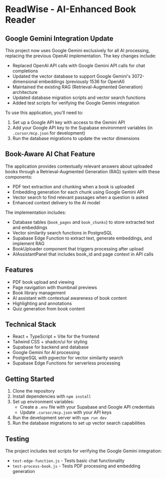# ReadWise - AI-Enhanced Book Reader

## Google Gemini Integration Update

This project now uses Google Gemini exclusively for all AI processing, replacing the previous OpenAI implementation. The key changes include:

- Replaced OpenAI API calls with Google Gemini API calls for chat completions
- Updated the vector database to support Google Gemini's 3072-dimensional embeddings (previously 1536 for OpenAI)
- Maintained the existing RAG (Retrieval-Augmented Generation) architecture
- Updated database migration scripts and vector search functions
- Added test scripts for verifying the Google Gemini integration

To use this application, you'll need to:
1. Set up a Google API key with access to the Gemini API
2. Add your Google API key to the Supabase environment variables (in `.cursor/mcp.json` for development)
3. Run the database migrations to update the vector dimensions

## Book-Aware AI Chat Feature

The application provides contextually relevant answers about uploaded books through a Retrieval-Augmented Generation (RAG) system with these components:

- PDF text extraction and chunking when a book is uploaded
- Embedding generation for each chunk using Google Gemini API
- Vector search to find relevant passages when a question is asked
- Enhanced context delivery to the AI model

The implementation includes:
- Database tables (`book_pages` and `book_chunks`) to store extracted text and embeddings
- Vector similarity search functions in PostgreSQL
- Supabase Edge Function to extract text, generate embeddings, and implement RAG
- BookUploader component that triggers processing after upload
- AIAssistantPanel that includes book_id and page context in API calls

## Features

- PDF book upload and viewing
- Page navigation with thumbnail previews
- Book library management
- AI assistant with contextual awareness of book content
- Highlighting and annotations
- Quiz generation from book content

## Technical Stack

- React + TypeScript + Vite for the frontend
- Tailwind CSS + shadcn/ui for styling
- Supabase for backend and database
- Google Gemini for AI processing
- PostgreSQL with pgvector for vector similarity search
- Supabase Edge Functions for serverless processing

## Getting Started

1. Clone the repository
2. Install dependencies with `npm install`
3. Set up environment variables:
   - Create a `.env` file with your Supabase and Google API credentials
   - Update `.cursor/mcp.json` with your API keys
4. Run the development server with `npm run dev`
5. Run the database migrations to set up vector search capabilities

## Testing

The project includes test scripts for verifying the Google Gemini integration:
- `test-edge-function.js` - Tests basic chat functionality
- `test-process-book.js` - Tests PDF processing and embedding generation
